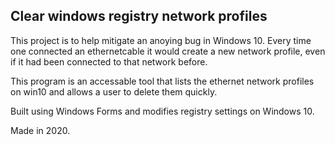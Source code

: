 ## Clear windows registry network profiles

This project is to help mitigate an anoying bug in Windows 10. Every time one connected an ethernetcable it would create a new network profile, even if it had been connected to that network before.

This program is an accessable tool that lists the ethernet network profiles on win10 and allows a user to delete them quickly.

Built using Windows Forms and modifies registry settings on Windows 10.

Made in 2020.
